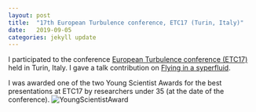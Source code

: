 ```yaml
---
layout: post
title:  "17th European Turbulence conference, ETC17 (Turin, Italy)"
date:   2019-09-05
categories: jekyll update
---
```


I participated to the conference [European Turbulence conference (ETC17)](http://www.etc17.it) held in Turin, Italy. 
I gave a talk contribution on [Flying in a syperfluid](../../../../../static/slides/190905_Torino.pdf).

I was awarded one of the two Young Scientist Awards for the best presentations at ETC17 by researchers under 35 (at the date of the conference).
![](../../../../../static/posts/IMG_3894.JPG "YoungScientistAward")
